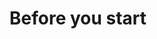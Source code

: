 # Before you start

<!--

Before you start your study, here are some things you might want to consider:

* [Reproducibility]
* [Ethics and consent forms]
* [Code and data management] Programming resources currently [here](programming.md#Programming).
 * [Code management]
 * [Version control]
 * [Coding style]
  * [Avoid selective debugging: unit tests, positive and negative control]
  * [Data management]
    * [BIDS]
    * [Datalad]
    * [Documentation]

-->

